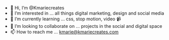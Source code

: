- 👋 Hi, I’m @Kmariecreates
- 👀 I’m interested in ... all things digital marketing, design and social media
- 🌱 I’m currently learning ... css, stop motion, video 📹 
- 💞️ I’m looking to collaborate on ... projects in the social and digital space
- 📫 How to reach me ... kmarie@kmariecreates.com 

<!---
Kmariecreates/Kmariecreates is a ✨ special ✨ repository because its `README.md` (this file) appears on your GitHub profile.
You can click the Preview link to take a look at your changes.
--->
